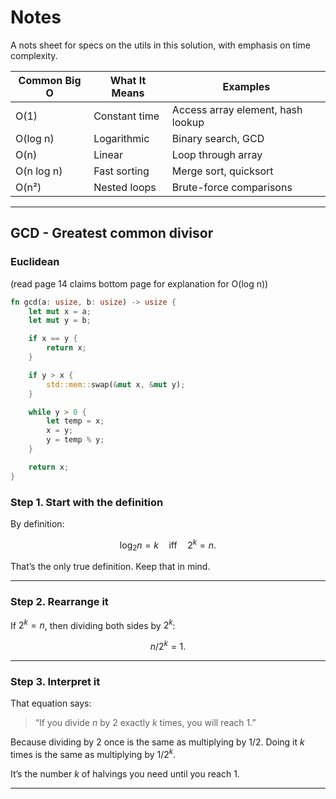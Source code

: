 # Notes

A nots sheet for specs on the utils in this solution, with emphasis on time complexity.

| Common Big O | What It Means | Examples                          |
| ------------ | ------------- | --------------------------------- |
| O(1)         | Constant time | Access array element, hash lookup |
| O(log n)     | Logarithmic   | Binary search, GCD                |
| O(n)         | Linear        | Loop through array                |
| O(n log n)   | Fast sorting  | Merge sort, quicksort             |
| O(n²)        | Nested loops  | Brute-force comparisons           |

---

## GCD - Greatest common divisor

### Euclidean

(read page 14 claims bottom page for explanation for O(log n))

```rust
fn gcd(a: usize, b: usize) -> usize {
    let mut x = a;
    let mut y = b;

    if x == y {
        return x;
    }

    if y > x {
        std::mem::swap(&mut x, &mut y);
    }

    while y > 0 {
        let temp = x;
        x = y;
        y = temp % y;
    }

    return x;
}
```

### Step 1. Start with the definition

By definition:

$$
\log_2 n = k \quad \text{iff} \quad 2^k = n.
$$

That’s the only true definition. Keep that in mind.

---

### Step 2. Rearrange it

If $2^k = n$, then dividing both sides by $2^k$:

$$
n / 2^k = 1.
$$

---

### Step 3. Interpret it

That equation says:

> “If you divide $n$ by 2 exactly $k$ times, you will reach 1.”

Because dividing by 2 once is the same as multiplying by $1/2$. Doing it $k$ times is the same as multiplying by $1/2^k$.

It’s the number $k$ of halvings you need until you reach 1.

---

